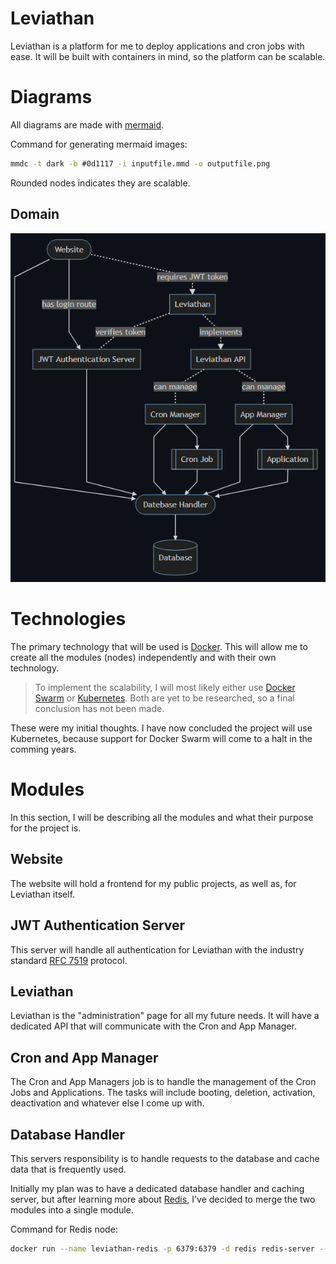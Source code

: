 # Leviathan
Leviathan is a platform for me to deploy applications and cron jobs with ease. It will be built with containers in mind, so the platform can be scalable.

# Diagrams
All diagrams are made with [mermaid](https://mermaid-js.github.io/mermaid/#/).

Command for generating mermaid images:
```bat
mmdc -t dark -b #0d1117 -i inputfile.mmd -o outputfile.png
```

Rounded nodes indicates they are scalable.

## Domain
![](diagrams/domain.png)

# Technologies
The primary technology that will be used is [Docker](https://www.docker.com/). This will allow me to create all the modules (nodes) independently and with their own technology.

> To implement the scalability, I will most likely either use [Docker Swarm](https://docs.docker.com/engine/swarm/) or [Kubernetes](https://kubernetes.io/). Both are yet to be researched, so a final conclusion has not been made.

These were my initial thoughts. I have now concluded the project will use Kubernetes, because support for Docker Swarm will come to a halt in the comming years.

# Modules
In this section, I will be describing all the modules and what their purpose for the project is.

## Website
The website will hold a frontend for my public projects, as well as, for Leviathan itself.

## JWT Authentication Server
This server will handle all authentication for Leviathan with the industry standard [RFC 7519](https://jwt.io/) protocol.

## Leviathan
Leviathan is the "administration" page for all my future needs. It will have a dedicated API that will communicate with the Cron and App Manager.

## Cron and App Manager
The Cron and App Managers job is to handle the management of the Cron Jobs and Applications. The tasks will include booting, deletion, activation, deactivation and whatever else I come up with.

## Database Handler
This servers responsibility is to handle requests to the database and cache data that is frequently used.

Initially my plan was to have a dedicated database handler and caching server, but after learning more about [Redis](https://redis.io/), I've decided to merge the two modules into a single module.

Command for Redis node:
```bash
docker run --name leviathan-redis -p 6379:6379 -d redis redis-server --appendonly yes       
```